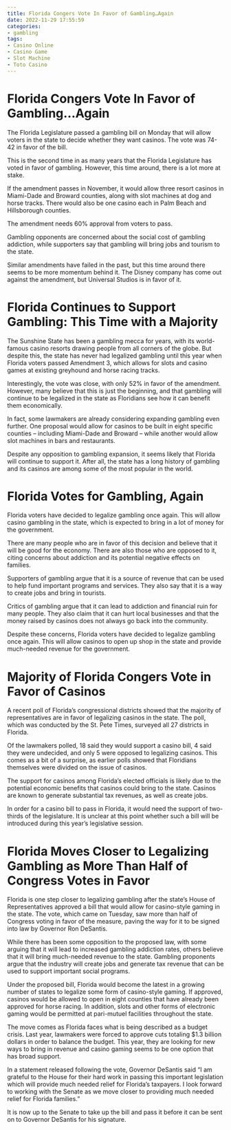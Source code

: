 ```yaml
---
title: Florida Congers Vote In Favor of Gambling…Again
date: 2022-11-29 17:55:59
categories:
- gambling
tags:
- Casino Online
- Casino Game
- Slot Machine
- Toto Casino
---
```



#  Florida Congers Vote In Favor of Gambling…Again

The Florida Legislature passed a gambling bill on Monday that will allow voters in the state to decide whether they want casinos. The vote was 74-42 in favor of the bill.

This is the second time in as many years that the Florida Legislature has voted in favor of gambling. However, this time around, there is a lot more at stake.

If the amendment passes in November, it would allow three resort casinos in Miami-Dade and Broward counties, along with slot machines at dog and horse tracks. There would also be one casino each in Palm Beach and Hillsborough counties.

The amendment needs 60% approval from voters to pass.

Gambling opponents are concerned about the social cost of gambling addiction, while supporters say that gambling will bring jobs and tourism to the state.

Similar amendments have failed in the past, but this time around there seems to be more momentum behind it. The Disney company has come out against the amendment, but Universal Studios is in favor of it.

#  Florida Continues to Support Gambling: This Time with a Majority

The Sunshine State has been a gambling mecca for years, with its world-famous casino resorts drawing people from all corners of the globe. But despite this, the state has never had legalized gambling until this year when Florida voters passed Amendment 3, which allows for slots and casino games at existing greyhound and horse racing tracks.

Interestingly, the vote was close, with only 52% in favor of the amendment. However, many believe that this is just the beginning, and that gambling will continue to be legalized in the state as Floridians see how it can benefit them economically.

In fact, some lawmakers are already considering expanding gambling even further. One proposal would allow for casinos to be built in eight specific counties – including Miami-Dade and Broward – while another would allow slot machines in bars and restaurants.

Despite any opposition to gambling expansion, it seems likely that Florida will continue to support it. After all, the state has a long history of gambling and its casinos are among some of the most popular in the world.

#  Florida Votes for Gambling, Again

 Florida voters have decided to legalize gambling once again. This will allow casino gambling in the state, which is expected to bring in a lot of money for the government.

There are many people who are in favor of this decision and believe that it will be good for the economy. There are also those who are opposed to it, citing concerns about addiction and its potential negative effects on families.

Supporters of gambling argue that it is a source of revenue that can be used to help fund important programs and services. They also say that it is a way to create jobs and bring in tourists.

Critics of gambling argue that it can lead to addiction and financial ruin for many people. They also claim that it can hurt local businesses and that the money raised by casinos does not always go back into the community.

Despite these concerns, Florida voters have decided to legalize gambling once again. This will allow casinos to open up shop in the state and provide much-needed revenue for the government.

#  Majority of Florida Congers Vote in Favor of Casinos

A recent poll of Florida’s congressional districts showed that the majority of representatives are in favor of legalizing casinos in the state. The poll, which was conducted by the St. Pete Times, surveyed all 27 districts in Florida.

Of the lawmakers polled, 18 said they would support a casino bill, 4 said they were undecided, and only 5 were opposed to legalizing casinos. This comes as a bit of a surprise, as earlier polls showed that Floridians themselves were divided on the issue of casinos.

The support for casinos among Florida’s elected officials is likely due to the potential economic benefits that casinos could bring to the state. Casinos are known to generate substantial tax revenues, as well as create jobs.

In order for a casino bill to pass in Florida, it would need the support of two-thirds of the legislature. It is unclear at this point whether such a bill will be introduced during this year’s legislative session.

#  Florida Moves Closer to Legalizing Gambling as More Than Half of Congress Votes in Favor

Florida is one step closer to legalizing gambling after the state’s House of Representatives approved a bill that would allow for casino-style gaming in the state. The vote, which came on Tuesday, saw more than half of Congress voting in favor of the measure, paving the way for it to be signed into law by Governor Ron DeSantis.

While there has been some opposition to the proposed law, with some arguing that it will lead to increased gambling addiction rates, others believe that it will bring much-needed revenue to the state. Gambling proponents argue that the industry will create jobs and generate tax revenue that can be used to support important social programs.

Under the proposed bill, Florida would become the latest in a growing number of states to legalize some form of casino-style gaming. If approved, casinos would be allowed to open in eight counties that have already been approved for horse racing. In addition, slots and other forms of electronic gaming would be permitted at pari-mutuel facilities throughout the state.

The move comes as Florida faces what is being described as a budget crisis. Last year, lawmakers were forced to approve cuts totaling $1.3 billion dollars in order to balance the budget. This year, they are looking for new ways to bring in revenue and casino gaming seems to be one option that has broad support.

In a statement released following the vote, Governor DeSantis said “I am grateful to the House for their hard work in passing this important legislation which will provide much needed relief for Florida’s taxpayers. I look forward to working with the Senate as we move closer to providing much needed relief for Florida families.”

It is now up to the Senate to take up the bill and pass it before it can be sent on to Governor DeSantis for his signature.
